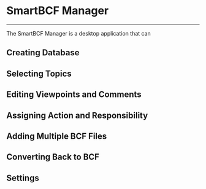 # SmartBCF Manager
---
The SmartBCF Manager is a desktop application that can 


## Creating Database


## Selecting Topics

## Editing Viewpoints and Comments



## Assigning Action and Responsibility



## Adding Multiple BCF Files



## Converting Back to BCF



## Settings






